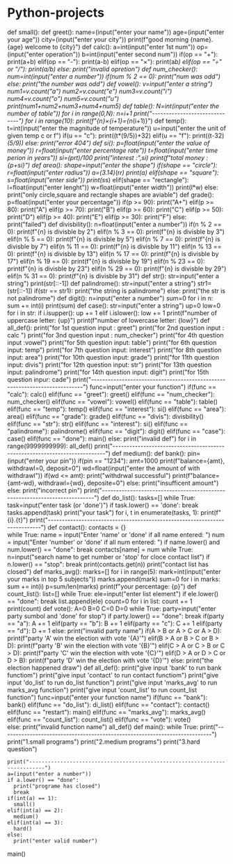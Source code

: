 # Python-projects
def small():
  def greet():
 	  name=(input("enter your name"))
 	  age=(input("enter your age"))
 	  city=(input("enter your city"))
 	  print(f"good morning {name}.{age} welcome to {city}")
  def calc():
 	  a=int(input("enter 1st num"))
 	  op=(input("enter operation"))
 	  b=int(input("enter second num"))
 	  if(op == "+"):
 	    print(a+b)
 	  elif(op == "-"):
 	    print(a-b)
 	  elif(op == "×"):
 	    print(a*b)
 	  elif(op == "÷" or "/"):
 	    print(a/b)
 	  else:
 	    print("invalid opretion")
  def num_checker():
 	  num=int(input("enter a number"))
 	  if(num % 2 == 0):
 	    print("num was odd")
 	  else:
 	    print("the number was odd")
  def vowel():
 	  v=input("enter a string")
 	  num1=v.count("a")
 	  num2=v.count("e")
 	  num3=v.count("i")
 	  num4=v.count("o")
 	  num5=v.count("u")
 	  print(num1+num2+num3+num4+num5)
  def table():
 	  N=int(input("enter the number of table"))
 	  for i in range(0,N):
 	    n=i+1
 	    print("------------------------------")
 	    for i in range(10):
 	      print(f"{n}×{i+1}={n*(i+1)}")
  def temp():
    t=int(input("enter the magnitude of temperature"))
    u=input("enter the unit of given temp c or f")
    if(u == "c"):
      print((t*(9/5))+32)
    elif(u == "f"):
      print((t-32)*(5/9))
    else:
      print("error 404")
  def si():
 	  p=float(input("enter the value of money"))
 	  r=float(input("enter percentage rate"))
 	  t=float(input("enter time perion in years"))
 	  si=(p*r*t)/100
 	  print("interest :",si)
 	  print(f"total money :{p+si}")
  def area():
 	  shape=input("enter the shape")
 	  if(shape == "circle"):
 	    r=float(input("enter radius"))
 	    a=(3.14)*(r*r)
 	    print(a)
 	  elif(shape == "square"):
 	    s=float(input("enter side"))
 	    print(s*s)
 	  elif(shape == "rectangle"):
 	    l=float(input("enter lenght"))
 	    w=float(input("enter width"))
 	    print(l*w)
 	  else:
 	    print("only circle,square and rectangle shapes are aviable")
  def grade():
 	  p=float(input("enter your percentage"))
 	  if(p >= 90):
 	    print("A+")
 	  elif(p >= 80):
 	    print("A")
 	  elif(p >= 70):
 	    print("B")
 	  elif(p >= 60):
 	    print("C")
 	  elif(p >= 50):
 	    print("D")
 	  elif(p >= 40):
 	    print("E")
 	  elif(p >= 30):
 	    print("F")
 	  else:
 	    print("failed")
  def divisbility():
 	  n=float(input("enter a number"))
 	  if(n % 2 == 0):
 	    print(f"{n} is divisble by 2")
 	  elif(n % 3 == 0):
 	    print(f"{n} is divisble by 3")
 	  elif(n % 5 == 0):
 	    print(f"{n} is divisble by 5")
 	  elif(n % 7 == 0):
 	    print(f"{n} is divisble by 7")
 	  elif(n % 11 == 0):
 	    print(f"{n} is divisble by 11")
 	  elif(n % 13 == 0):
 	    print(f"{n} is divisble by 13")
 	  elif(n % 17 == 0):
 	    print(f"{n} is divisble by 17")
 	  elif(n % 19 == 0):
 	    print(f"{n} is divisble by 19")
 	  elif(n % 23 == 0):
 	    print(f"{n} is divisble by 23")
 	  elif(n % 29 == 0):
 	    print(f"{n} is divisble by 29")
 	  elif(n % 31 == 0):
 	    print(f"{n} is divisble by 31")
  def str():
 	  str=input("enter a string")
 	  print(str[::-1])
  def palindrome():
 	  str=input("enter a string")
 	  str1=(str[::-1])
 	  if(str == str1):
 	    print("the string is palindrome")
 	  else:
 	    print("the str is not palindrome")
  def digit():
 	  n=input("enter a number")
 	  sum=0
 	  for i in n:
 	      sum += int(i)
 	  print(sum)
  def case():
 	  str=input("enter a string")
 	  up=0
 	  low=0
 	  for i in str:
 	    if i.isupper():
 	      up += 1
 	    elif i.islower():
 	      low += 1
 	  print(f"number of uppercase letter: {up}")
 	  print(f"number of lowercase letter: {low}")
  def all_def():
 	  print("for 1st question input : greet")
 	  print("for 2nd question input : calc ")
 	  print("for 3nd question input : num_checker")
 	  print("for 4th question input :vowel")
 	  print("for 5th question input: table")
 	  print("for 6th question input: temp")
 	  print("for 7th question input: interest")
 	  print("for 8th question input: area")
 	  print("for 10th question input: grade")
 	  print("for 11th question input: divis")
 	  print("for 12th question input: str")
 	  print("for 13th question input: palindrome")
 	  print("for 14th question input: digit")
 	  print("for 15th question inpur: cade")
 	  print("---------------------------------------------------------------------------")
 	  func=input("enter your function")
 	  if(func == "calc"):
 	    calc()
 	  elif(func == "greet"):
 	    greet()
 	  elif(func == "num_checker"):
 	    num_checker()
 	  elif(func == "vowel"):
 	    vowel()
 	  elif(func == "table"):
 	    table()
 	  elif(func == "temp"):
 	    temp()
 	  elif(func == "interest"):
 	    si()
 	  elif(func == "area"):
 	    area()
 	  elif(func == "grade"):
 	    grade()
 	  elif(func == "divis"):
 	    divisbility()
 	  elif(func == "str"):
 	    str()
 	  elif(func == "interest"):
 	    si()
 	  elif(func == "palindrome"):
 	    palindrome()
 	  elif(func == "digit"):
 	    digit()
 	  elif(func == "case"):
 	    case()
 	  elif(func == "done"):
 	    main()
 	  else:
 	    print("invalid def")
  for i in range(9999999999):
 	  all_def()
 	  print("---------------------------------------------------------------------------")
def medium():
  def bank():
    pin=(input("enter your pin"))
    if(pin == "1234"):
      amt=1000
      print(f"balance={amt}, withdrawl=0, deposit=0")
      wd=float(input("enter the amount of with withdrawl"))
      if(wd <= amt):
        print("withdrwal successful")
        print(f"balance={amt-wd}, withdrawl={wd}, deposite=0")
      else:
          print("insufficent amount")
    else:
      print("incorrect pin")
    print("---------------------------------------------------------------------------")
  def do_list():
    tasks=[]
    while True:
      task=input("enter task (or 'done')")
      if task.lower() == 'done':
        break
      tasks.append(task)
    print("your task")
    for i, t in enumerate(tasks, 1):
      print(f"{i}.{t}")
    print("---------------------------------------------------------------------------")
  def contact():
    contacts = {}  
    while True:
      name = input("Enter 'name' or 'done' if all name entered: ")
      num = input("Enter 'number' or 'done' if all num entered: ")
      if name.lower() and num.lower() == "done":
        break
      contacts[name] = num
    while True:
      n=input("search name to get number or 'stop' for cloce contact list")
      if n.lower() == "stop":
        break
      print(contacts.get(n))
    print("contact list has closed")
  def marks_avg():
    marks=[]
    for i in range(5):
      mark=int(input("enter your marks in top 5 subjects")) 
      marks.append(mark)
    sum=0
    for i in marks:
      sum += int(i)
      p=sum/len(marks)
    print(f"your percentage: {p}")
  def count_list():
    list=[]
    while True:
      ele=input("enter list element")
      if ele.lower() == "done":
        break
      list.append(ele)
    count=0
    for i in list:
      count += 1
    print(count)
  def vote():
    A=0
    B=0
    C=0
    D=0
    while True:
      party=input("enter party sumbol and 'done' for stop")
      if party.lower() == "done":
        break
      if(party == "a"):
        A += 1
      elif(party == "b"):
        B += 1
      elif(party == "c"):
        C += 1
      elif(party == "d"):
        D += 1
      else:
        print("invalid party name")
    if(A > B or A > C or A > D):
      print(f"party 'A' win the election with vote '{A}'")
    elif(B > A or B > C or B > D):
      print(f"party 'B' win the election with vote '{B}'")
    elif(C > A or C > B or C > D):
      print(f"party 'C' win the election with vote '{C}'")
    elif(D > A or D > C or D > B):
      print(f"party 'D' win the election with vote '{D}'")
    else:
      print("the election happened draw")
  def all_def():
    print("give input 'bank' to run bank functiom")
    print("give input 'contact' to run contact functiom")
    print("give input 'do_list' to run do_list function")
    print("give input 'marks_avg' to run marks_avg function")
    print("give input 'count_list' to run count_list function")
    func=input("enter your function name")
    if(func == "bank"):
      bank()
    elif(func == "do_list"):
      di_list()
    elif(func == "contact"):
      contact()
    elif(func == "restart"):
      main()
    elif(func == "marks_avg"):
      marks_avg()
    elif(func == "count_list"):
      count_list()
    elif(func == "vote"):
      vote()   
    else:
      print("invalid function name")
  all_def()
def main():
  while True:
    print("---------------------------------------------------------------------------")
    print("1.small programs")
    print("2.medium programs")
    print("3.hard question")
  
    print("---------------------------------------------------------------------------")
    a=(input("enter a number"))
    if a.lower() == "done":
      print("programe has closed")
      break
    if(int(a) == 1):
      small()
    elif(int(a) == 2):
      medium()
    elif(int(a) == 3):
      hard()
    else:
      print("enter valid number")
main()  
